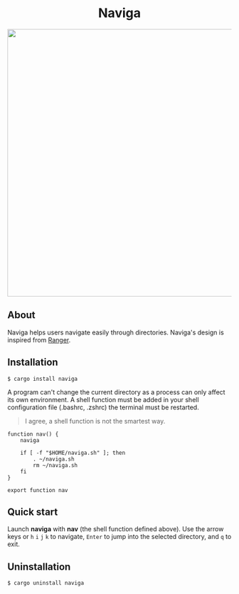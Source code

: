 <h1 align=center>Naviga</h1>

<div align="center">
  <img width="600"
       src="https://user-images.githubusercontent.com/70762494/188735570-3e066397-5635-4438-ab88-bf17b2473543.png">
</div>

## About

Naviga helps users navigate easily through directories. Naviga's design is inspired from <a href="https://github.com/ranger/ranger">Ranger</a>.

## Installation

```shell
$ cargo install naviga
```

A program can't change the current directory as a process can only affect its own environment. A shell function must be added in your shell configuration file (.bashrc, .zshrc) the terminal must be restarted.

> I agree, a shell function is not the smartest way.

```
function nav() {
    naviga

    if [ -f "$HOME/naviga.sh" ]; then
        . ~/naviga.sh
        rm ~/naviga.sh
    fi
}

export function nav
```

## Quick start

Launch **naviga** with **nav** (the shell function defined above). Use the arrow keys or `h` `i` `j` `k` to navigate, `Enter` to jump into the selected directory, and `q` to exit.

## Uninstallation

```shell
$ cargo uninstall naviga
```
